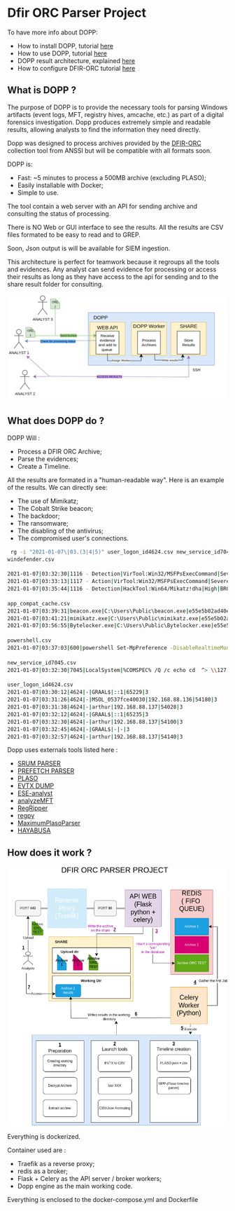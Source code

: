# Dfir ORC Parser Project

To have more info about DOPP:

* How to install DOPP, tutorial [here](https://youhgo.github.io/DOPP-how-to-install-EN/)
* How to use DOPP, tutorial [here](https://youhgo.github.io/DOPP-how-to-use-EN/)
* DOPP result architecture, explained [here](https://youhgo.github.io/DOPP-Results/)
* How to configure DFIR-ORC tutorial [here](https://youhgo.github.io/DOPP-Config-ORC-EN/)


## What is DOPP ?

The purpose of DOPP is to provide the necessary tools for parsing Windows artifacts (event logs, MFT, registry hives, amcache, etc.) as part of a digital forensics investigation.
Dopp produces extremely simple and readable results, allowing analysts to find the information they need directly.

Dopp was designed to process archives provided by the [DFIR-ORC](https://github.com/dfir-orc) collection tool from ANSSI but will be compatible with all formats soon.

DOPP is:

* Fast: ~5 minutes to process a 500MB archive (excluding PLASO);
* Easily installable with Docker;
* Simple to use.

The tool contain a web server with an API for sending archive and consulting the status of processing.

There is NO Web or GUI interface to see the results.
All the results are CSV files formated to be easy to read and to GREP.

Soon, Json output is will be available for SIEM ingestion.

This architecture is perfect for teamwork because it regroups all the tools and evidences.
Any analyst can send evidence for processing or access their results as long as they have access to the api for sending
and to the share result folder for consulting.

![](./ressources/images/DOPP_SIMPLE.png)

## What does DOPP do ?

DOPP Will : 
* Process a DFIR ORC Archive;
* Parse the evidences;
* Create a Timeline.

All the results are formated in a "human-readable way".
Here is an example of the results. We can directly see:

* The use of Mimikatz;
* The Cobalt Strike beacon;
* The backdoor;
* The ransomware;
* The disabling of the antivirus;
* The compromised user's connections.


```bash
 rg -i "2021-01-07\|03.(3|4|5)" user_logon_id4624.csv new_service_id7045.csv amcache.csv app_compat_cache.csv powershell.csv windefender.csv 
windefender.csv

2021-01-07|03:32:30|1116 - Detection|VirTool:Win32/MSFPsExecCommand|Severe|NT AUTHORITY\SYSTEM|Unknown|CmdLine:_C:\Windows\System32\cmd.exe /Q /c echo cd ^> \\127.0.0.1\C$\__output 2^>^&1 > C:\Windows\TEMP\execute.bat & C:\Windows\system32\cmd.exe /Q /c C:\Windows\TEMP\execute.bat & del C:\Windows\TEMP\execute.bat|Not Applicable
2021-01-07|03:33:13|1117 - Action|VirTool:Win32/MSFPsExecCommand|Severe|NT AUTHORITY\SYSTEM|Unknown|Remove
2021-01-07|03:35:44|1116 - Detection|HackTool:Win64/Mikatz!dha|High|BROCELIANDE\arthur|C:\Users\Public\beacon.exe|file:_C:\Users\Public\mimikatz.exe|Not Applicable

app_compat_cache.csv
2021-01-07|03:39:31|beacon.exe|C:\Users\Public\beacon.exe|e55e5b02ad40e9846a3cd83b00eec225fb98781c6f58a19697bf66a586f77672
2021-01-07|03:41:21|mimikatz.exe|C:\Users\Public\mimikatz.exe|e55e5b02ad40e9846a3cd83b00eec225fb98781c6f58a19697bf66a586f77672
2021-01-07|03:56:55|Bytelocker.exe|C:\Users\Public\Bytelocker.exe|e55e5b02ad40e9846a3cd83b00eec225fb98781c6f58a19697bf66a586f77672

powershell.csv
2021-01-07|03:37:03|600|powershell Set-MpPreference -DisableRealtimeMonitoring $true; Get-MpComputerStatus

new_service_id7045.csv
2021-01-07|03:32:30|7045|LocalSystem|%COMSPEC% /Q /c echo cd  ^> \\127.0.0.1\C$\__output 2^>^&1 > %TEMP%\execute.bat & %COMSPEC% /Q /c %TEMP%\execute.bat & del %TEMP%\execute.bat|BTOBTO

user_logon_id4624.csv
2021-01-07|03:30:12|4624|-|GRAAL$|::1|65229|3
2021-01-07|03:31:26|4624|-|MSOL_0537fce40030|192.168.88.136|54180|3
2021-01-07|03:31:38|4624|-|arthur|192.168.88.137|54028|3
2021-01-07|03:32:12|4624|-|GRAAL$|::1|65235|3
2021-01-07|03:32:30|4624|-|arthur|192.168.88.137|54100|3
2021-01-07|03:32:45|4624|-|GRAAL$|-|-|3
2021-01-07|03:32:57|4624|-|arthur|192.168.88.137|54140|3
```


Dopp uses externals tools listed here :

* [SRUM PARSER](https://github.com/MarkBaggett/srum-dump)
* [PREFETCH PARSER](http://www.505forensics.com)
* [PLASO](https://github.com/log2timeline/plaso)
* [EVTX DUMP](https://github.com/0xrawsec/golang-evtx)
* [ESE-analyst](https://github.com/MarkBaggett/ese-analyst)
* [analyzeMFT](https://github.com/rowingdude/analyzeMFT)
* [RegRipper](https://github.com/keydet89/RegRipper3.0)
* [regpy](https://pypi.org/project/regipy/)
* [MaximumPlasoParser](https://github.com/Xbloro/maximumPlasoTimelineParser)
*  [HAYABUSA](https://github.com/Yamato-Security/hayabusa)

## How does it work ?
![](./ressources/images/DOPP.png)

Everything is dockerized.

Container used are :

- Traefik as a reverse proxy;
- redis as a broker;
- Flask + Celery as the API server / broker workers;
- Dopp engine as the main working code.

Everything is enclosed to the docker-compose.yml and Dockerfile











